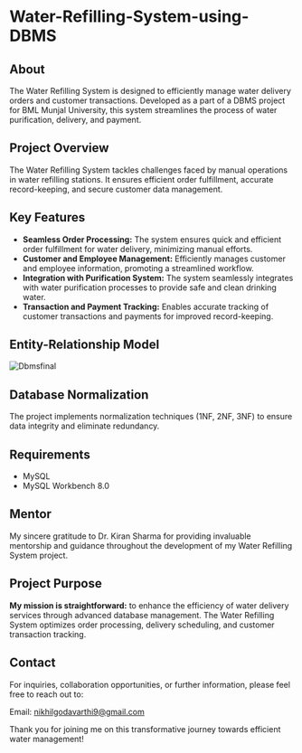 # Water-Refilling-System-using-DBMS

## About
The Water Refilling System is designed to efficiently manage water delivery orders and customer transactions. Developed as a part of a DBMS project for BML Munjal University, this system streamlines the process of water purification, delivery, and payment.

## Project Overview
The Water Refilling System tackles challenges faced by manual operations in water refilling stations. It ensures efficient order fulfillment, accurate record-keeping, and secure customer data management.

## Key Features
- **Seamless Order Processing:** The system ensures quick and efficient order fulfillment for water delivery, minimizing manual efforts.
- **Customer and Employee Management:** Efficiently manages customer and employee information, promoting a streamlined workflow.
- **Integration with Purification System:** The system seamlessly integrates with water purification processes to provide safe and clean drinking water.
- **Transaction and Payment Tracking:** Enables accurate tracking of customer transactions and payments for improved record-keeping.

## Entity-Relationship Model
![Dbmsfinal](https://github.com/SaiNikhil0904/Water-Refilling-System-using-DBMS/assets/98106917/351605ee-89c9-43ed-9ee4-392f2027a358)

## Database Normalization
The project implements normalization techniques (1NF, 2NF, 3NF) to ensure data integrity and eliminate redundancy.

## Requirements
- MySQL
- MySQL Workbench 8.0

## Mentor
My sincere gratitude to Dr. Kiran Sharma for providing invaluable mentorship and guidance throughout the development of my Water Refilling System project.

## Project Purpose
**My mission is straightforward:** to enhance the efficiency of water delivery services through advanced database management. The Water Refilling System optimizes order processing, delivery scheduling, and customer transaction tracking.

## Contact
For inquiries, collaboration opportunities, or further information, please feel free to reach out to:

Email: nikhilgodavarthi9@gmail.com

Thank you for joining me on this transformative journey towards efficient water management!
